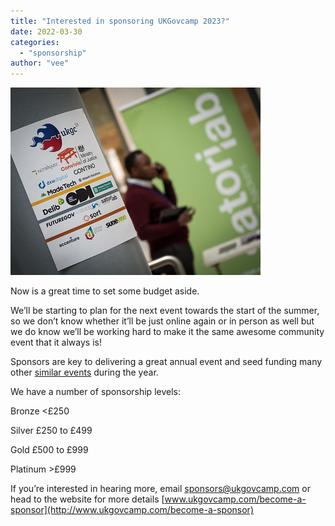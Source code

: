 ```yaml
---
title: "Interested in sponsoring UKGovcamp 2023?"
date: 2022-03-30
categories: 
  - "sponsorship"
author: "vee"
---
```


![](images/47381075201_79ca7ab833_w.jpg)

Now is a great time to set some budget aside.

We’ll be starting to plan for the next event towards the start of the summer, so we don’t know whether it’ll be just online again or in person as well but we do know we’ll be working hard to make it the same awesome community event that it always is!

Sponsors are key to delivering a great annual event and seed funding many other [similar events](https://www.ukgovcamp.com/category/support-events/) during the year.

We have a number of sponsorship levels:

Bronze <£250

Silver £250 to £499

Gold £500 to £999

Platinum >£999

If you’re interested in hearing more, email [sponsors@ukgovcamp.com](mailto:sponsors@ukgovcamp.com) or head to the website for more details [www.ukgovcamp.com/become-a-sponsor](http://www.ukgovcamp.com/become-a-sponsor)
